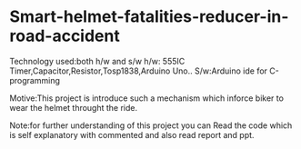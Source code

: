 # Smart-helmet-fatalities-reducer-in-road-accident

Technology used:both h/w and s/w 
h/w: 555IC Timer,Capacitor,Resistor,Tosp1838,Arduino Uno..
S/w:Arduino ide for C-programming

Motive:This project is introduce such a mechanism which inforce biker to wear the helmet throught the ride.

Note:for further understanding of this project you can Read the code which is self explanatory with commented and also read report and ppt.
